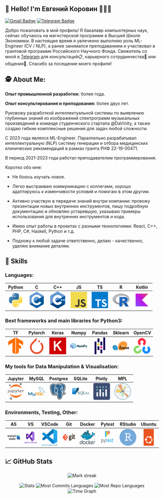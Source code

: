 <!--
## Hi there 👋🙋🏻‍♂️

**EvgeniyKorovin1/EvgeniyKorovin1** is a ✨ _special_ ✨ repository because its `README.md` (this file) appears on your GitHub profile.

Here are some ideas to get you started:

- 🔭 I’m currently working on ...
- 🌱 I’m currently learning ...
- 👯 I’m looking to collaborate on ...
- 🤔 I’m looking for help with ...
- 💬 Ask me about ...
- 📫 How to reach me: ...
- 😄 Pronouns: ...
- ⚡ Fun fact: ...
-->

## 👋 Hello! I'm Евгений Коровин 🙋🏻‍♂️

[![Gmail Badge](https://img.shields.io/badge/-korovinevgeniyalexeyevich-c14438?style=flat&logo=Gmail&logoColor=white&link=mailto:korovinevgeniyalexeyevich@gmail.com)](https://mail.google.com/mail/?view=cm&fs=1&to=korovinevgeniyalexeyevich@gmail.com)
[![Telegram Badge](https://img.shields.io/badge/-@Arkvinst-blue?style=flat&logo=Telegram&logoColor=white&link=https://t.me/Arkvinst)](https://t.me/Arkvinst)

Добро пожаловать в мой профиль! Я бакалавр компьютерных наук, сейчас обучаюсь на магистерской программе в Высшей Школе Экономики. В настоящее время я увлеченно выполняю роль ML-Engineer (CV / NLP), а ранее занимался преподаванием и участвовал в грантовой программе Российского Научного Фонда. Свяжитель со мной в [Telegram](https://t.me/Arkvinst) для консультаций📋, карьерного сотрудничества💼 или общения🤝. Спасибо за посещение моего профиля! 

## 🕵️ About Me:

**Опыт промышленной разработки:** более года.

**Опыт консультирования и преподования:** более двух лет.

Руковожу разработкой интеллектуальной системы по выявлению глубинных знаний из изображений спектрограмм музыкальных произведений в команде студенческого стартапа @DaVinity, а также создаю гибкие комплексные решения для задач любой сложности.

С 2023 года являлся ML-Engineer. Параллельно разрабатывал интеллектуальную (NLP) систему генерации и отбора медицинских клинических рекомендаций в рамках гранта РНФ 22-19-00471.

В период 2021-2023 года работал преподавателем программирования.

Коротко обо мне:
- Не боюсь изучать новое.

- Легко выстраиваю коммуникацию с коллегами, хорошо адаптируюсь к изменчивости условий и помогаю в этом другим.

- Активно участвую в передаче знаний внутри компании: провожу презентации новых внутренних инструментов, пишу подробную документацию и обновляю устаревшую, указываю примеры использования для внутренних инструментов и кода.

- Имею опыт работы в проектах с разными технологиями: React, C++, PHP, C#, Haskell, Python и т.д. 

- Подхожу к любой задаче ответственно, делаю - качественно, уделяю внимание деталям.


## 🦾 **Skills**

### Languages:
| Python | C | C++ | JS | TS | R | Kotlin |
|-----|-----|-----|-----|-----|-----|-----|
|  <img src="https://github.com/devicons/devicon/blob/master/icons/python/python-original.svg" title="Python"  alt="Python" width="55" height="55"/>  |  <img src="https://github.com/devicons/devicon/blob/master/icons/c/c-original.svg" title="C"  alt="C" width="55" height="55"/>  |  <img src="https://github.com/devicons/devicon/blob/master/icons/cplusplus/cplusplus-original.svg" title="C++"  alt="C++" width="55" height="55"/>  |  <img src="https://github.com/devicons/devicon/blob/master/icons/javascript/javascript-original.svg" title="JavaScript" alt="JavaScript" width="55" height="55"/>  |  <img src="https://github.com/devicons/devicon/blob/master/icons/typescript/typescript-original.svg" title="TS" alt="TS" width="55" height="55"/>  |  <img src="https://github.com/devicons/devicon/blob/master/icons/r/r-original.svg" title="R" alt="R" width="55" height="55"/>  |  <img src="https://github.com/devicons/devicon/blob/master/icons/kotlin/kotlin-original.svg" title="Kotlin" alt="Kotlin" width="55" height="55"/>  |

### Best frameworks and main libraries for Python3:
| TF | Pytorch | Keras | Numpy | Pandas | Sklearn | OpenCV |
|----------|----------|----------|----------|----------|----------|----------|
|  <img src="https://github.com/devicons/devicon/blob/master/icons/tensorflow/tensorflow-original.svg" title="Tensorflow"  alt="Tensorflow" width="55" height="55"/>|  <img src="https://github.com/devicons/devicon/blob/master/icons/pytorch/pytorch-original.svg" title="Pytorch"  alt="Pytorch" width="55" height="55"/>|  <img src="https://github.com/devicons/devicon/blob/master/icons/keras/keras-original.svg" title="Keras"  alt="Keras" width="55" height="55"/>|  <img src="https://github.com/devicons/devicon/blob/master/icons/numpy/numpy-original-wordmark.svg" title="Numpy" alt="Numpy" width="55" height="55"/>|  <img src="https://github.com/devicons/devicon/blob/master/icons/pandas/pandas-original.svg" title="Pandas" alt="Pandas" width="55" height="55"/>|  <img src="https://github.com/devicons/devicon/blob/master/icons/scikitlearn/scikitlearn-original.svg" title="sklearn" alt="sklearn" width="55" height="55"/>| <img src="https://github.com/devicons/devicon/blob/master/icons/opencv/opencv-original.svg" title="mpl" alt="mpl" width="55" height="55"/>|

### My tools for Data Manipulation & Visualisation:
| Jupyter | MySQL | Postgres | SQLite | Plotly | MPL |
|----------|----------|----------|----------|----------|----------|
|<img src="https://github.com/devicons/devicon/blob/master/icons/jupyter/jupyter-original-wordmark.svg" title="Jupiter" alt="Jupiter" width="55" height="55"/>|<img src="https://github.com/devicons/devicon/blob/master/icons/mysql/mysql-original-wordmark.svg" title="MySQL" alt="MySQL" width="55" height="55"/>|<img src="https://github.com/devicons/devicon/blob/master/icons/postgresql/postgresql-original.svg" title="pg" alt="pg" width="55" height="55"/>|<img src="https://github.com/devicons/devicon/blob/master/icons/sqlite/sqlite-original-wordmark.svg" title="SQLite" alt="SQLite" width="55" height="55"/>|<img src="https://github.com/devicons/devicon/blob/master/icons/plotly/plotly-original.svg" title="plotly" alt="pltly" width="55" height="55"/> | <img src="https://github.com/devicons/devicon/blob/master/icons/matplotlib/matplotlib-original.svg" title="matplotlib" alt="matplotlib" width="55" height="55"/> |

### Environments, Testing, Other:
| AS | VS | VSCode | Git | Docker | Pytest | RStudio | Ubuntu |
|----------|----------|----------|----------|----------|----------|----------|----------|
|<img src="https://github.com/devicons/devicon/blob/master/icons/androidstudio/androidstudio-original-wordmark.svg" title="androidstudio" alt="androidstudio" width="55" height="55"/>|  <img src="https://github.com/devicons/devicon/blob/master/icons/visualstudio/visualstudio-original-wordmark.svg" title="visualstudio" alt="visualstudio" width="55" height="55"/>|  <img src="https://github.com/devicons/devicon/blob/master/icons/vscode/vscode-original-wordmark.svg" title="vscode" alt="vscode" width="55" height="55"/>|<img src="https://github.com/devicons/devicon/blob/master/icons/git/git-original-wordmark.svg" title="Git" alt="Git" width="55" height="55"/>|<img src="https://github.com/devicons/devicon/blob/master/icons/docker/docker-original-wordmark.svg" title="Docker" alt="Docker" width="55" height="55"/>|<img src="https://github.com/devicons/devicon/blob/master/icons/pytest/pytest-original-wordmark.svg" title="Pytest" alt="Pytest" width="55" height="55"/>|<img src="https://github.com/devicons/devicon/blob/master/icons/rstudio/rstudio-original.svg" title="Rstudio" alt="Rstudio" width="55" height="55"/>| <img src="https://github.com/devicons/devicon/blob/master/icons/ubuntu/ubuntu-original.svg" title="Ubuntu" alt="Ubuntu" width="55" height="55"/>|

## 📈 GitHub Stats
<p align="center">
  <img alt="Mark streak" src="https://github-readme-streak-stats.herokuapp.com/?user=EvgeniyKorovin1&hide_border=true&theme=transparent" /> 
</p>

<div align="center">
  <img align="center" src="http://github-profile-summary-cards.vercel.app/api/cards/stats?username=EvgeniyKorovin1&theme=transparent" height="180em" alt="Stats"/>
  <img align="center" src="http://github-profile-summary-cards.vercel.app/api/cards/most-commit-language?username=EvgeniyKorovin1&theme=transparent&exclude=html,CSS" height="180em" alt="Most Commits Languages"/>
  <img align="center" src="http://github-profile-summary-cards.vercel.app/api/cards/repos-per-language?username=EvgeniyKorovin1&theme=transparent&exclude=html,CSS" height="180em" alt="Most Repo Languages"/>
  <img align="center" src="http://github-profile-summary-cards.vercel.app/api/cards/productive-time?username=EvgeniyKorovin1&theme=transparent&utcOffset=3" height="180em" alt="Time Graph"/>
</div>


